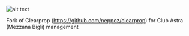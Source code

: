 ![alt text](http://homehub:81/images/astralogo.png)

Fork of Clearprop (https://github.com/neppoz/clearprop) for Club Astra (Mezzana Bigli) management 
